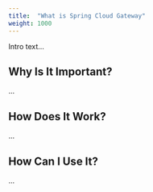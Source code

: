 ```yaml
---
title:  "What is Spring Cloud Gateway"
weight: 1000
---
```


Intro text...

## Why Is It Important? 

...

## How Does It Work? 

...

## How Can I Use It?

...